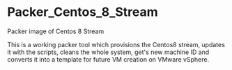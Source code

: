 # Packer_Centos_8_Stream
 Packer image of Centos 8 Stream

This is a working packer tool which provisions the Centos8 stream, updates it with the scripts, cleans the whole system, get's new machine ID and converts it into a template for future
VM creation on VMware vSphere.